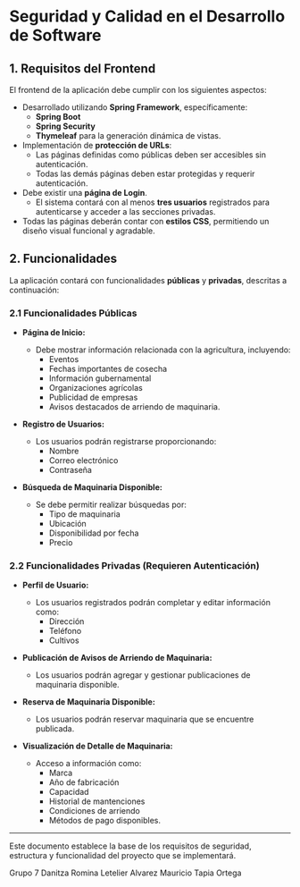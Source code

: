 # Seguridad y Calidad en el Desarrollo de Software

## 1. Requisitos del Frontend

El frontend de la aplicación debe cumplir con los siguientes aspectos:

- Desarrollado utilizando **Spring Framework**, específicamente:
  - **Spring Boot**
  - **Spring Security**
  - **Thymeleaf** para la generación dinámica de vistas.
- Implementación de **protección de URLs**:
  - Las páginas definidas como públicas deben ser accesibles sin autenticación.
  - Todas las demás páginas deben estar protegidas y requerir autenticación.
- Debe existir una **página de Login**.
  - El sistema contará con al menos **tres usuarios** registrados para autenticarse y acceder a las secciones privadas.
- Todas las páginas deberán contar con **estilos CSS**, permitiendo un diseño visual funcional y agradable.

## 2. Funcionalidades

La aplicación contará con funcionalidades **públicas** y **privadas**, descritas a continuación:

### 2.1 Funcionalidades Públicas

- **Página de Inicio:**
  - Debe mostrar información relacionada con la agricultura, incluyendo:
    - Eventos
    - Fechas importantes de cosecha
    - Información gubernamental
    - Organizaciones agrícolas
    - Publicidad de empresas
    - Avisos destacados de arriendo de maquinaria.

- **Registro de Usuarios:**
  - Los usuarios podrán registrarse proporcionando:
    - Nombre
    - Correo electrónico
    - Contraseña

- **Búsqueda de Maquinaria Disponible:**
  - Se debe permitir realizar búsquedas por:
    - Tipo de maquinaria
    - Ubicación
    - Disponibilidad por fecha
    - Precio

### 2.2 Funcionalidades Privadas (Requieren Autenticación)

- **Perfil de Usuario:**
  - Los usuarios registrados podrán completar y editar información como:
    - Dirección
    - Teléfono
    - Cultivos

- **Publicación de Avisos de Arriendo de Maquinaria:**
  - Los usuarios podrán agregar y gestionar publicaciones de maquinaria disponible.

- **Reserva de Maquinaria Disponible:**
  - Los usuarios podrán reservar maquinaria que se encuentre publicada.

- **Visualización de Detalle de Maquinaria:**
  - Acceso a información como:
    - Marca
    - Año de fabricación
    - Capacidad
    - Historial de mantenciones
    - Condiciones de arriendo
    - Métodos de pago disponibles.

---

Este documento establece la base de los requisitos de seguridad, estructura y funcionalidad del proyecto que se implementará.

Grupo 7
Danitza Romina Letelier Alvarez
Mauricio Tapia Ortega